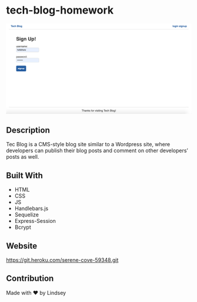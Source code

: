 # tech-blog-homework

<img src="./assets/images/tech-blog.png" alt="Tech Blog screenshot">


## Description

Tec Blog is a CMS-style blog site similar to a Wordpress site, where developers can publish their blog posts and comment on other developers’ posts as well. 



## Built With
* HTML
* CSS
* JS
* Handlebars.js
* Sequelize
* Express-Session
* Bcrypt

## Website

https://git.heroku.com/serene-cove-59348.git

## Contribution
Made with ❤️ by Lindsey 
